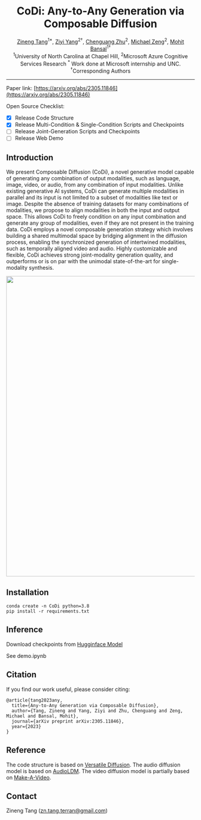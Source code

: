 <h1 align="center">CoDi: Any-to-Any Generation via Composable Diffusion</h1>
<div align="center">
  <span class="author-block">
    <a href="https://zinengtang.github.io/">Zineng Tang</a><sup>1*</sup>,</span>
  <span class="author-block">
    <a href="https://ziyi-yang.github.io/">Ziyi Yang</a><sup>2†</sup>,</span>
  <span class="author-block">
    <a href="https://www.microsoft.com/en-us/research/people/chezhu/">Chenguang Zhu</a><sup>2</sup>,
  </span>
  <span class="author-block">
    <a href="https://www.microsoft.com/en-us/research/people/nzeng/">Michael Zeng</a><sup>2</sup>,
  </span>
  <span class="author-block">
    <a href="https://www.cs.unc.edu/~mbansal/">Mohit Bansal</a><sup>1†</sup>
  </span>
</div>
<div align="center">
  <span class="author-block"><sup>1</sup>University of North Carolina at Chapel Hill,</span>
  <span class="author-block"><sup>2</sup>Microsoft Azure Cognitive Services Research</span>
  <span class="author-block"><sup>*</sup> Work done at Microsoft internship and UNC. <sup>†</sup>Corresponding Authors</span>
</div>
          
---
Paper link:
[https://arxiv.org/abs/2305.11846](https://arxiv.org/abs/2305.11846)

Open Source Checklist:

- [x] Release Code Structure
- [x] Release Multi-Condition \& Single-Condition Scripts and Checkpoints
- [ ] Release Joint-Generation Scripts and Checkpoints
- [ ] Release Web Demo

## Introduction 

We present Composable Diffusion (CoDi), a novel generative model capable of generating any combination of output modalities, such as language, image, video, or audio, from any combination of input modalities. Unlike existing generative AI systems, CoDi can generate multiple modalities in parallel and its input is not limited to a subset of modalities like text or image. Despite the absence of training datasets for many combinations of modalities, we propose to align modalities in both the input and output space. This allows CoDi to freely condition on any input combination and generate any group of modalities, even if they are not present in the training data. CoDi employs a novel composable generation strategy which involves building a shared multimodal space by bridging alignment in the diffusion process, enabling the synchronized generation of intertwined modalities, such as temporally aligned video and audio. Highly customizable and flexible, CoDi achieves strong joint-modality generation quality, and outperforms or is on par with the unimodal state-of-the-art for single-modality synthesis.  

<p align="center">
  <img align="middle" width="800" src="assets/teaser.gif"/>
</p>

## Installation
```
conda create -n CoDi python=3.8
pip install -r requirements.txt
```

## Inference
Download checkpoints from [Hugginface Model](https://huggingface.co/ZinengTang/CoDi)

See demo.ipynb

## Citation

If you find our work useful, please consider citing:
```
@article{tang2023any,
  title={Any-to-Any Generation via Composable Diffusion},
  author={Tang, Zineng and Yang, Ziyi and Zhu, Chenguang and Zeng, Michael and Bansal, Mohit},
  journal={arXiv preprint arXiv:2305.11846},
  year={2023}
}
```

## Reference

The code structure is based on [Versatile Diffusion](https://github.com/SHI-Labs/Versatile-Diffusion). The audio diffusion model is based on [AudioLDM](https://github.com/haoheliu/AudioLDM). The video diffusion model is partially based on [Make-A-Video](https://github.com/lucidrains/make-a-video-pytorch).

## Contact

Zineng Tang (zn.tang.terran@gmail.com)
